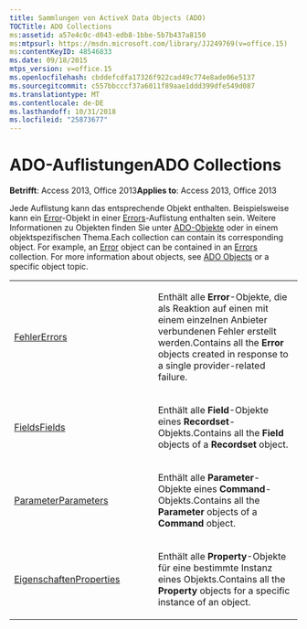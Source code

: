 ```yaml
---
title: Sammlungen von ActiveX Data Objects (ADO)
TOCTitle: ADO Collections
ms:assetid: a57e4c0c-d043-edb8-1bbe-5b7b437a8150
ms:mtpsurl: https://msdn.microsoft.com/library/JJ249769(v=office.15)
ms:contentKeyID: 48546833
ms.date: 09/18/2015
mtps_version: v=office.15
ms.openlocfilehash: cbddefcdfa17326f922cad49c774e8ade06e5137
ms.sourcegitcommit: c557bbcccf37a6011f89aae1ddd399dfe549d087
ms.translationtype: MT
ms.contentlocale: de-DE
ms.lasthandoff: 10/31/2018
ms.locfileid: "25873677"
---
```

# <a name="ado-collections"></a><span data-ttu-id="4e0b5-102">ADO-Auflistungen</span><span class="sxs-lookup"><span data-stu-id="4e0b5-102">ADO Collections</span></span>


<span data-ttu-id="4e0b5-103">**Betrifft**: Access 2013, Office 2013</span><span class="sxs-lookup"><span data-stu-id="4e0b5-103">**Applies to**: Access 2013, Office 2013</span></span>

<span data-ttu-id="4e0b5-p101">Jede Auflistung kann das entsprechende Objekt enthalten. Beispielsweise kann ein [Error](error-object-ado.md)-Objekt in einer [Errors](errors-collection-ado.md)-Auflistung enthalten sein. Weitere Informationen zu Objekten finden Sie unter [ADO-Objekte](ado-objects-and-interfaces.md) oder in einem objektspezifischen Thema.</span><span class="sxs-lookup"><span data-stu-id="4e0b5-p101">Each collection can contain its corresponding object. For example, an [Error](error-object-ado.md) object can be contained in an [Errors](errors-collection-ado.md) collection. For more information about objects, see [ADO Objects](ado-objects-and-interfaces.md) or a specific object topic.</span></span>

<table>
<colgroup>
<col style="width: 50%" />
<col style="width: 50%" />
</colgroup>
<tbody>
<tr class="odd">
<td><p><span data-ttu-id="4e0b5-107"><a href="errors-collection-ado.md">Fehler</a></span><span class="sxs-lookup"><span data-stu-id="4e0b5-107"><a href="errors-collection-ado.md">Errors</a></span></span></p></td>
<td><p><span data-ttu-id="4e0b5-108">Enthält alle <strong>Error</strong>-Objekte, die als Reaktion auf einen mit einem einzelnen Anbieter verbundenen Fehler erstellt werden.</span><span class="sxs-lookup"><span data-stu-id="4e0b5-108">Contains all the <strong>Error</strong> objects created in response to a single provider-related failure.</span></span></p></td>
</tr>
<tr class="even">
<td><p><span data-ttu-id="4e0b5-109"><a href="fields-collection-ado.md">Fields</a></span><span class="sxs-lookup"><span data-stu-id="4e0b5-109"><a href="fields-collection-ado.md">Fields</a></span></span></p></td>
<td><p><span data-ttu-id="4e0b5-110">Enthält alle <strong>Field</strong>-Objekte eines <strong>Recordset</strong>-Objekts.</span><span class="sxs-lookup"><span data-stu-id="4e0b5-110">Contains all the <strong>Field</strong> objects of a <strong>Recordset</strong> object.</span></span></p></td>
</tr>
<tr class="odd">
<td><p><span data-ttu-id="4e0b5-111"><a href="parameters-collection-ado.md">Parameter</a></span><span class="sxs-lookup"><span data-stu-id="4e0b5-111"><a href="parameters-collection-ado.md">Parameters</a></span></span></p></td>
<td><p><span data-ttu-id="4e0b5-112">Enthält alle <strong>Parameter</strong>-Objekte eines <strong>Command</strong>-Objekts.</span><span class="sxs-lookup"><span data-stu-id="4e0b5-112">Contains all the <strong>Parameter</strong> objects of a <strong>Command</strong> object.</span></span></p></td>
</tr>
<tr class="even">
<td><p><span data-ttu-id="4e0b5-113"><a href="properties-collection-ado.md">Eigenschaften</a></span><span class="sxs-lookup"><span data-stu-id="4e0b5-113"><a href="properties-collection-ado.md">Properties</a></span></span></p></td>
<td><p><span data-ttu-id="4e0b5-114">Enthält alle <strong>Property</strong>-Objekte für eine bestimmte Instanz eines Objekts.</span><span class="sxs-lookup"><span data-stu-id="4e0b5-114">Contains all the <strong>Property</strong> objects for a specific instance of an object.</span></span></p></td>
</tr>
</tbody>
</table>


